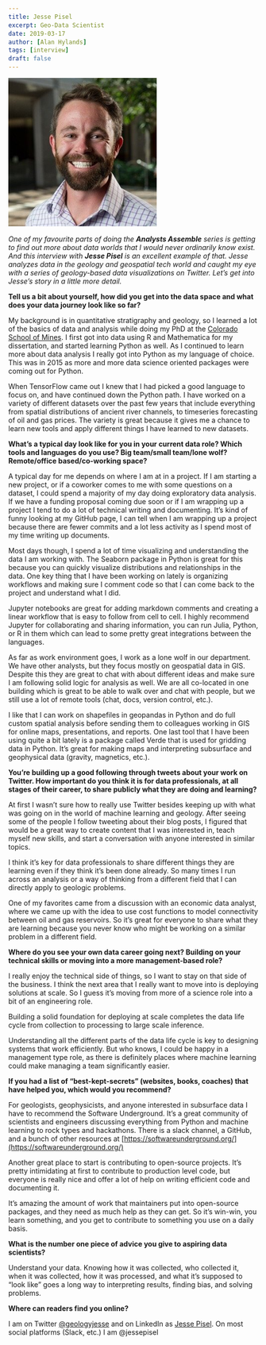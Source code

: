 ```yaml
---
title: Jesse Pisel
excerpt: Geo-Data Scientist
date: 2019-03-17
author: [Alan Hylands]
tags: [interview]
draft: false
---
```

![Jesse Pisel](img/jesse_pisel.jpg)

_One of my favourite parts of doing the **Analysts Assemble** series is getting to find out more about data worlds that I would never ordinarily know exist. And this interview with **Jesse Pisel** is an excellent example of that. Jesse analyzes data in the geology and geospatial tech world and caught my eye with a series of geology-based data visualizations on Twitter. Let&#8217;s get into Jesse&#8217;s story in a little more detail._

**Tell us a bit about yourself, how did you get into the data space and what does your data journey look like so far?**

My background is in quantitative stratigraphy and geology, so I learned a lot of the basics of data and analysis while doing my PhD at the [Colorado School of Mines](https://www.mines.edu/). I first got into data using R and Mathematica for my dissertation, and started learning Python as well. As I continued to learn more about data analysis I really got into Python as my language of choice. This was in 2015 as more and more data science oriented packages were coming out for Python.

When TensorFlow came out I knew that I had picked a good language to focus on, and have continued down the Python path. I have worked on a variety of different datasets over the past few years that include everything from spatial distributions of ancient river channels, to timeseries forecasting of oil and gas prices. The variety is great because it gives me a chance to learn new tools and apply different things I have learned to new datasets.

**What’s a typical day look like for you in your current data role? Which tools and languages do you use? Big team/small team/lone wolf? Remote/office based/co-working space?**

A typical day for me depends on where I am at in a project. If I am starting a new project, or if a coworker comes to me with some questions on a dataset, I could spend a majority of my day doing exploratory data analysis. If we have a funding proposal coming due soon or if I am wrapping up a project I tend to do a lot of technical writing and documenting. It&#8217;s kind of funny looking at my GitHub page, I can tell when I am wrapping up a project because there are fewer commits and a lot less activity as I spend most of my time writing up documents.

Most days though, I spend a lot of time visualizing and understanding the data I am working with. The Seaborn package in Python is great for this because you can quickly visualize distributions and relationships in the data. One key thing that I have been working on lately is organizing workflows and making sure I comment code so that I can come back to the project and understand what I did.

Jupyter notebooks are great for adding markdown comments and creating a linear workflow that is easy to follow from cell to cell. I highly recommend Jupyter for collaborating and sharing information, you can run Julia, Python, or R in them which can lead to some pretty great integrations between the languages.

As far as work environment goes, I work as a lone wolf in our department. We have other analysts, but they focus mostly on geospatial data in GIS. Despite this they are great to chat with about different ideas and make sure I am following solid logic for analysis as well. We are all co-located in one building which is great to be able to walk over and chat with people, but we still use a lot of remote tools (chat, docs, version control, etc.).

I like that I can work on shapefiles in geopandas in Python and do full custom spatial analysis before sending them to colleagues working in GIS for online maps, presentations, and reports. One last tool that I have been using quite a bit lately is a package called Verde that is used for gridding data in Python. It&#8217;s great for making maps and interpreting subsurface and geophysical data (gravity, magnetics, etc.).

**You&#8217;re building up a good following through tweets about your work on Twitter. How important do you think it is for data professionals, at all stages of their career, to share publicly what they are doing and learning?**

At first I wasn&#8217;t sure how to really use Twitter besides keeping up with what was going on in the world of machine learning and geology. After seeing some of the people I follow tweeting about their blog posts, I figured that would be a great way to create content that I was interested in, teach myself new skills, and start a conversation with anyone interested in similar topics.

I think it&#8217;s key for data professionals to share different things they are learning even if they think it&#8217;s been done already. So many times I run across an analysis or a way of thinking from a different field that I can directly apply to geologic problems.

One of my favorites came from a discussion with an economic data analyst, where we came up with the idea to use cost functions to model connectivity between oil and gas reservoirs. So it&#8217;s great for everyone to share what they are learning because you never know who might be working on a similar problem in a different field.

**Where do you see your own data career going next? Building on your technical skills or moving into a more management-based role?**

I really enjoy the technical side of things, so I want to stay on that side of the business. I think the next area that I really want to move into is deploying solutions at scale. So I guess it&#8217;s moving from more of a science role into a bit of an engineering role.

Building a solid foundation for deploying at scale completes the data life cycle from collection to processing to large scale inference.

Understanding all the different parts of the data life cycle is key to designing systems that work efficiently. But who knows, I could be happy in a management type role, as there is definitely places where machine learning could make managing a team significantly easier.

**If you had a list of “best-kept-secrets” (websites, books, coaches) that have helped you, which would you recommend?**

For geologists, geophysicists, and anyone interested in subsurface data I have to recommend the Software Underground. It&#8217;s a great community of scientists and engineers discussing everything from Python and machine learning to rock types and hackathons. There is a slack channel, a GitHub, and a bunch of other resources at [https://softwareunderground.org/](https://softwareunderground.org/)

Another great place to start is contributing to open-source projects. It&#8217;s pretty intimidating at first to contribute to production level code, but everyone is really nice and offer a lot of help on writing efficient code and documenting it.

It&#8217;s amazing the amount of work that maintainers put into open-source packages, and they need as much help as they can get. So it&#8217;s win-win, you learn something, and you get to contribute to something you use on a daily basis.

**What is the number one piece of advice you give to aspiring data scientists?**

Understand your data. Knowing how it was collected, who collected it, when it was collected, how it was processed, and what it&#8217;s supposed to &#8220;look like&#8221; goes a long way to interpreting results, finding bias, and solving problems.

**Where can readers find you online?**

I am on Twitter [@geologyjesse](https://twitter.com/geologyjesse) and on LinkedIn as [Jesse Pisel](https://www.linkedin.com/in/jesse-pisel-70519430). On most social platforms (Slack, etc.) I am @jessepisel